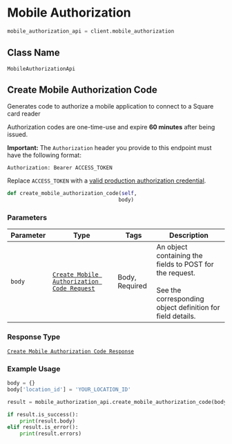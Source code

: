 # Mobile Authorization

```python
mobile_authorization_api = client.mobile_authorization
```

## Class Name

`MobileAuthorizationApi`

## Create Mobile Authorization Code

Generates code to authorize a mobile application to connect to a Square card reader

Authorization codes are one-time-use and expire __60 minutes__ after being issued.

__Important:__ The `Authorization` header you provide to this endpoint must have the following format:

```
Authorization: Bearer ACCESS_TOKEN
```

Replace `ACCESS_TOKEN` with a
[valid production authorization credential](https://developer.squareup.com/docs/docs/build-basics/access-tokens).

```python
def create_mobile_authorization_code(self,
                                    body)
```

### Parameters

| Parameter | Type | Tags | Description |
|  --- | --- | --- | --- |
| `body` | [`Create Mobile Authorization Code Request`]($m/CreateMobileAuthorizationCodeRequest) | Body, Required | An object containing the fields to POST for the request.<br><br>See the corresponding object definition for field details. |

### Response Type

[`Create Mobile Authorization Code Response`]($m/CreateMobileAuthorizationCodeResponse)

### Example Usage

```python
body = {}
body['location_id'] = 'YOUR_LOCATION_ID'

result = mobile_authorization_api.create_mobile_authorization_code(body)

if result.is_success():
    print(result.body)
elif result.is_error():
    print(result.errors)
```

